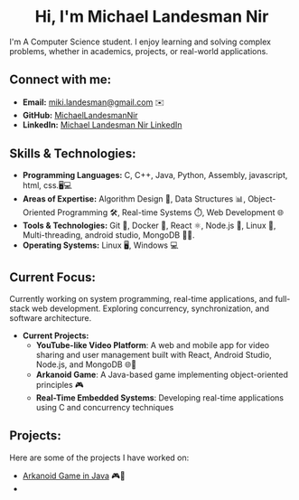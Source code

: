 <h1 align="center">Hi, I'm Michael Landesman Nir</h1>
I'm A Computer Science student. I enjoy learning and solving complex problems, whether in academics, projects, or real-world applications.

## Connect with me:
- **Email:** miki.landesman@gmail.com ✉️  
- **GitHub:** [MichaelLandesmanNir]()  
- **LinkedIn:** [Michael Landesman Nir LinkedIn](https://www.linkedin.com/in/michael-landesman-nir) <img align="center" src="https://raw.githubusercontent.com/rahuldkjain/github-profile-readme-generator/master/src/images/icons/Social/linked-in-alt.svg" height="15" width="20" />

## Skills & Technologies:
- **Programming Languages:** C, C++, Java, Python, Assembly, javascript, html, css.🖥️💻
- **Areas of Expertise:** Algorithm Design 🧠, Data Structures 📊, Object-Oriented Programming 🛠️, Real-time Systems ⏱️, Web Development 🌐
- **Tools & Technologies:** Git 🔄, Docker 🐳, React ⚛️, Node.js 🚀, Linux 🐧, Multi-threading, android studio, MongoDB 🧑‍💻.
- **Operating Systems:** Linux 🖥️, Windows 💻

## Current Focus:
Currently working on system programming, real-time applications, and full-stack web development. Exploring concurrency, synchronization, and software architecture.
- **Current Projects:**  
   - **YouTube-like Video Platform**: A web and mobile app for video sharing and user management built with React, Android Studio, Node.js, and MongoDB 🌐💬  
   - **Arkanoid Game**: A Java-based game implementing object-oriented principles 🎮  
   - **Real-Time Embedded Systems**: Developing real-time applications using C and concurrency techniques

## Projects:
Here are some of the projects I have worked on:

- [Arkanoid Game in Java]() 🎮🎉
- 
